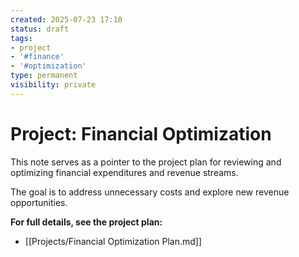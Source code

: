 ```yaml
---
created: 2025-07-23 17:10
status: draft
tags:
- project
- '#finance'
- '#optimization'
type: permanent
visibility: private
---
```


# Project: Financial Optimization

This note serves as a pointer to the project plan for reviewing and optimizing financial expenditures and revenue streams.

The goal is to address unnecessary costs and explore new revenue opportunities.

**For full details, see the project plan:**
- [[Projects/Financial Optimization Plan.md]]
